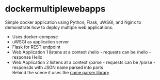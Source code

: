 # dockermultiplewebapps
Simple docker application using Python, Flask, uWSGI, and Nginx to demonstrate how to deploy multiple web applications.
 - Uses docker-compose
 - uWSGI as application server
 - Flask for REST endpoint
 - Web Application 1 listens at a context /hello - requests can be /hello<name> - response Hello <name>
 - Web Application 2 listens at a context /parse - requests can be /parse<human name> - responsds with JSON name parsed into parts  
Behind the scene it uses the [name parser library](https://pypi.org/project/nameparser/)